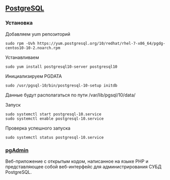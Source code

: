 ## [PostgreSQL](https://www.postgresql.org/)


### Установка
Добавляем yum репозиторий
~~~
sudo rpm -Uvh https://yum.postgresql.org/10/redhat/rhel-7-x86_64/pgdg-centos10-10-2.noarch.rpm
~~~
Устанавливаем
~~~
sudo yum install postgresql10-server postgresql10
~~~
Инициализируем PGDATA
~~~
sudo /usr/pgsql-10/bin/postgresql-10-setup initdb
~~~
Данные будут располагаться по пути /var/lib/pgsql/10/data/

Запуск
~~~
sudo systemctl start postgresql-10.service
sudo systemctl enable postgresql-10.service
~~~

Проверка успешного запуска
~~~
sudo systemctl status postgresql-10.service
~~~

### [pgAdmin](https://www.pgadmin.org/)
Веб-приложение с открытым кодом, написанное на языке PHP и представляющее собой веб-интерфейс для администрирования СУБД PostgreSQL.
